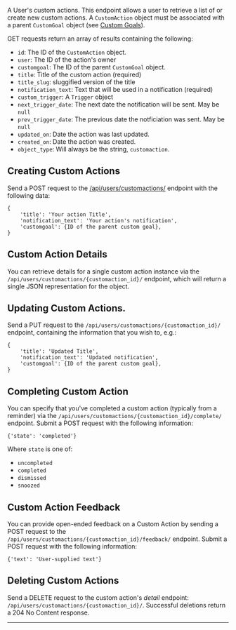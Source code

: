 A User's custom actions. This endpoint allows a user to retrieve a list
of or create new custom actions. A `CustomAction` object must be associated
with a parent `CustomGoal` object (see [Custom Goals](/api/users/customgoals/)).

GET requests return an array of results containing the following:

* `id`: The ID of the `CustomAction` object.
* `user`: The ID of the action's owner
* `customgoal`: The ID of the parent `CustomGoal` object.
* `title`: Title of the custom action (required)
* `title_slug`: sluggified version of the title
* `notification_text`: Text that will be used in a notification (required)
* `custom_trigger`: A `Trigger` object
* `next_trigger_date`: The next date the notification will be sent.
  May be `null`
* `prev_trigger_date`: The previous date the notficiation was sent.
  May be `null`
* `updated_on`: Date the action was last updated.
* `created_on`: Date the action was created.
* `object_type`: Will always be the string, `customaction`.


## Creating Custom Actions

Send a POST request to the
[/api/users/customactions/](/api/users/customactions/) endpoint with the
following data:

    {
        'title': 'Your action Title',
        'notification_text': 'Your action's notification',
        'customgoal': {ID of the parent custom goal},
    }

## Custom Action Details

You can retrieve details for a single custom action instance via the
`/api/users/customactions/{customaction_id}/` endpoint, which will return a
single JSON representation for the object.

## Updating Custom Actions.

Send a PUT request to the `/api/users/customactions/{customaction_id}/`
endpoint, containing the information that you wish to, e.g.:

    {
        'title': 'Updated Title',
        'notification_text': 'Updated notification',
        'customgoal': {ID of the parent custom goal},
    }

## Completing Custom Action

You can specify that you've completed a custom action (typically from a
reminder) via the `/api/users/customactions/{customaction_id}/complete/`
endpoint. Submit a POST request with the following information:

    {'state': 'completed'}

Where `state` is one of:

* `uncompleted`
* `completed`
* `dismissed`
* `snoozed`

## Custom Action Feedback

You can provide open-ended feedback on a Custom Action by sending a POST
request to the `/api/users/customactions/{customaction_id}/feedback/`
endpoint. Submit a POST request with the following information:

    {'text': 'User-supplied text'}


## Deleting Custom Actions

Send a DELETE request to the custom action's _detail_ endpoint:
`/api/users/customactions/{customaction_id}/`. Successful deletions return a
204 No Content response.

----

